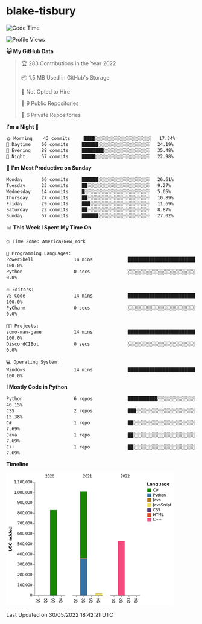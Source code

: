 # blake-tisbury

<!--START_SECTION:waka-->
![Code Time](http://img.shields.io/badge/Code%20Time-187%20hrs%2058%20mins-blue)

![Profile Views](http://img.shields.io/badge/Profile%20Views-0-blue)

**🐱 My GitHub Data** 

> 🏆 283 Contributions in the Year 2022
 > 
> 📦 1.5 MB Used in GitHub's Storage 
 > 
> 🚫 Not Opted to Hire
 > 
> 📜 9 Public Repositories 
 > 
> 🔑 6 Private Repositories  
 > 
**I'm a Night 🦉** 

```text
🌞 Morning    43 commits     ████░░░░░░░░░░░░░░░░░░░░░   17.34% 
🌆 Daytime    60 commits     ██████░░░░░░░░░░░░░░░░░░░   24.19% 
🌃 Evening    88 commits     ████████░░░░░░░░░░░░░░░░░   35.48% 
🌙 Night      57 commits     █████░░░░░░░░░░░░░░░░░░░░   22.98%

```
📅 **I'm Most Productive on Sunday** 

```text
Monday       66 commits     ██████░░░░░░░░░░░░░░░░░░░   26.61% 
Tuesday      23 commits     ██░░░░░░░░░░░░░░░░░░░░░░░   9.27% 
Wednesday    14 commits     █░░░░░░░░░░░░░░░░░░░░░░░░   5.65% 
Thursday     27 commits     ██░░░░░░░░░░░░░░░░░░░░░░░   10.89% 
Friday       29 commits     ███░░░░░░░░░░░░░░░░░░░░░░   11.69% 
Saturday     22 commits     ██░░░░░░░░░░░░░░░░░░░░░░░   8.87% 
Sunday       67 commits     ██████░░░░░░░░░░░░░░░░░░░   27.02%

```


📊 **This Week I Spent My Time On** 

```text
⌚︎ Time Zone: America/New_York

💬 Programming Languages: 
PowerShell               14 mins             █████████████████████████   100.0% 
Python                   0 secs              ░░░░░░░░░░░░░░░░░░░░░░░░░   0.0%

🔥 Editors: 
VS Code                  14 mins             █████████████████████████   100.0% 
PyCharm                  0 secs              ░░░░░░░░░░░░░░░░░░░░░░░░░   0.0%

🐱‍💻 Projects: 
sumo-man-game            14 mins             █████████████████████████   100.0% 
DiscordCIBot             0 secs              ░░░░░░░░░░░░░░░░░░░░░░░░░   0.0%

💻 Operating System: 
Windows                  14 mins             █████████████████████████   100.0%

```

**I Mostly Code in Python** 

```text
Python                   6 repos             ███████████░░░░░░░░░░░░░░   46.15% 
CSS                      2 repos             ███░░░░░░░░░░░░░░░░░░░░░░   15.38% 
C#                       1 repo              ██░░░░░░░░░░░░░░░░░░░░░░░   7.69% 
Java                     1 repo              ██░░░░░░░░░░░░░░░░░░░░░░░   7.69% 
C++                      1 repo              ██░░░░░░░░░░░░░░░░░░░░░░░   7.69%

```


**Timeline**

![Chart not found](https://raw.githubusercontent.com/blake-tisbury/blake-tisbury/main/charts/bar_graph.png) 


 Last Updated on 30/05/2022 18:42:21 UTC
<!--END_SECTION:waka-->
